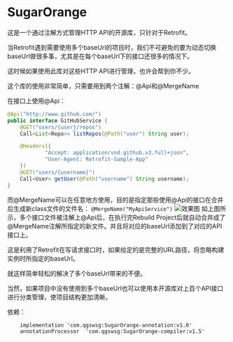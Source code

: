 # SugarOrange
这是一个通过注解方式管理HTTP API的开源库，只针对于Retrofit。

当Retrofit遇到需要使用多个baseUrl的项目时，我们不可避免的要为动态切换baseUrl做很多事，尤其是在每个baseUrl下的接口还很多的情况下。

这时候如果使用此库对这些HTTP API进行管理，也许会帮到你不少。

这个库的使用非常简单，只需要用到两个注解：@Api和@MergeName

在接口上使用@Api：

```java
@Api("http://www.github.com/")
public interface GitHubService {
    @GET("users/{user}/repos")
    Call<List<Repo>> listRepos(@Path("user") String user);

    @Headers({
            "Accept: application/vnd.github.v3.full+json",
            "User-Agent: Retrofit-Sample-App"
    })
    @GET("users/{username}")
    Call<User> getUser(@Path("username") String username);
}
```
而@MergeName可以在任意地方使用，目的是指定那些使用@Api的接口在合并后生成新class文件的文件名：
```@MergeName("MyApiService")```
![效果图](https://github.com/qgswsg/SugarOrange/blob/master/%E6%95%88%E6%9E%9C%E5%9B%BE.jpg)
如上图所示，多个接口文件被注解上@Api后，在执行完Rebuild Project后就自动合并成了@MergeName注解所指定的新文件。并且将对应的baseUrl添加到了对应的API接口上。

这是利用了Retrofit在写请求接口时，如果给定的是完整的URL路径，将忽略构建实例时所指定的baseUrl。

就这样简单轻松的解决了多个baseUrl带来的不便。

当然，如果项目中没有使用到多个baseUrl也可以使用本开源库对上百个API接口进行分类管理，使项目结构更加清晰。

依赖：
```
    implementation 'com.qgswsg:SugarOrange-annotation:v1.0'
    annotationProcessor  'com.qgswsg:SugarOrange-compiler:v1.5'
```
